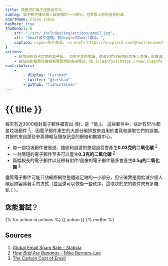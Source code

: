 ```yaml
---
title: 清理您的電子信箱收件夾
subtag: 電子郵件僅佔個人碳足蹟的一小部分，但實際上卻很容易削減。
shortName: clean inbox
hasMore: true
thumbnail: { 
    src: "./src/_includes/img/actions/gmail.jpg", 
    alt: "Gmail收件信箱，有Google的Gmail標誌。",
    caption: <span>照片來源: <a href="https://unsplash.com/@hostreviews?utm_source=unsplash&amp;utm_medium=referral&amp;utm_content=creditCopyText">Stephen Phillips - Hostreviews.co.uk</a>在<a href="https://unsplash.com/s/photos/email?utm_source=unsplash&amp;utm_medium=referral&amp;utm_content=creditCopyText">Unsplash</a></span>
}
actions:
    - 時常檢視自己訂閱的電子報。 如果不會再閱讀，或者它們沒有帶給您多大價值，就取消訂閱吧。
    - 嘗試用能幫助您檢視瀏覽習慣的應用程式，如 [Cleanfox](https://www.cleanfox.io/)。它可以幫助您定期整理，並讓您了解這個行動省下的二氧化碳量。
contributors:
    - 
        - display: "Fershad"
        - twitter: "@fershad"
        - github: "fishintaiwan"
---
```


# {{ title }}
每天有近3000億封電子郵件被寄出 (對，是「億」)。 這些郵件中，估計有55％都是垃圾郵件 <sup>[1][1]</sup>。 因電子郵件產生的大部分碳排放來自用於書寫和讀取它們的設備。 其餘的來自那些參與傳輸及儲存訊息的網絡和數據中心。

- 每一個垃圾郵件被發送、接收和過濾的整個過程會產生**0.03克的二氧化碳** <sup>[2][2]</sup>
- 一封簡短的電子郵件至多可以產生**0.3克的二氧化碳** <sup>[2][2]</sup>
- 篇幅較長的電子郵件以及帶有附件/圖像的電子郵件最多會產生**0.5g的二氧化碳** <sup>[3][3]</sup>

儘管電子郵件可能只佔網際網路整體碳足跡的一小部分，但它確實是開始減少個人碳足跡容易著手的方式（並且還可以恢復一些秩序，這取決於您的收件夾有多雜亂！）。

<div class="action-cta card" data-spaced>
<div class="card--content">
<h2>
    您能嘗試？
</h2>
{% for action in actions %}
{{ action }}
{% endfor %}
</div>
</div>

## Sources
1. [Global Email Spam Rate - Statista][1]
2. [*How Bad Are Bananas* - Mike Berners-Lee][2]
3. [The Carbon Cost of Email][3]

[1]:https://www.statista.com/statistics/270899/global-e-mail-spam-rate/
[2]:https://www.howbadarebananas.com
[3]:https://carbonliteracy.com/the-carbon-cost-of-an-email/